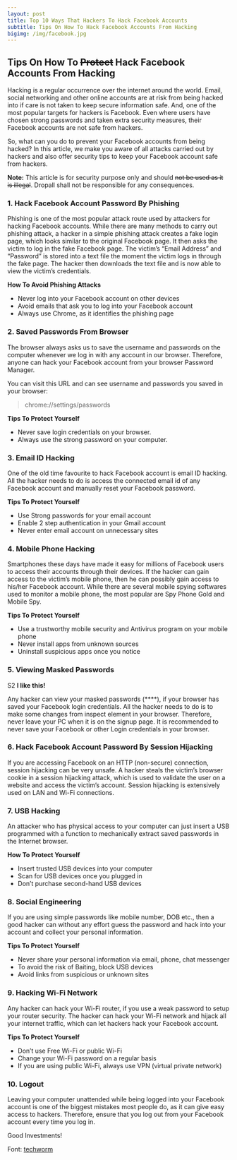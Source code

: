 ```yaml
---
layout: post
title: Top 10 Ways That Hackers To Hack Facebook Accounts
subtitle: Tips On How To Hack Facebook Accounts From Hacking
bigimg: /img/facebook.jpg
---
```


## Tips On How To ~~Protect~~ Hack Facebook Accounts From Hacking

Hacking is a regular occurrence over the internet around the world. Email, social networking and other online accounts are at risk from being hacked into if care is not taken to keep secure information safe. And, one of the most popular targets for hackers is Facebook. Even where users have chosen strong passwords and taken extra security measures, their Facebook accounts are not safe from hackers.

So, what can you do to prevent your Facebook accounts from being hacked? In this article, we make you aware of all attacks carried out by hackers and also offer security tips to keep your Facebook account safe from hackers.

**Note:** This article is for security purpose only and should ~~not be used as it is illegal~~. Dropall shall not be responsible for any consequences. 


### 1. Hack Facebook Account Password By Phishing

Phishing is one of the most popular attack route used by attackers for hacking Facebook accounts. While there are many methods to carry out phishing attack, a hacker in a simple phishing attack creates a fake login page, which looks similar to the original Facebook page. It then asks the victim to log in the fake Facebook page. The victim’s “Email Address” and “Password” is stored into a text file the moment the victim logs in through the fake page. The hacker then downloads the text file and is now able to view the victim’s credentials.

**How To Avoid Phishing Attacks**

- Never log into your Facebook account on other devices
- Avoid emails that ask you to log into your Facebook account
- Always use Chrome, as it identifies the phishing page

### 2. Saved Passwords From Browser

The browser always asks us to save the username and passwords on the computer whenever we log in with any account in our browser. Therefore, anyone can hack your Facebook account from your browser Password Manager.

You can visit this URL and can see username and passwords you saved in your browser:

> chrome://settings/passwords

**Tips To Protect Yourself**

- Never save login credentials on your browser.
- Always use the strong password on your computer.

### 3. Email ID Hacking

One of the old time favourite to hack Facebook account is email ID hacking. All the hacker needs to do is access the connected email id of any Facebook account and manually reset your Facebook password.

**Tips To Protect Yourself**

- Use Strong passwords for your email account
- Enable 2 step authentication in your Gmail account
- Never enter email account on unnecessary sites

### 4. Mobile Phone Hacking

Smartphones these days have made it easy for millions of Facebook users to access their accounts through their devices. If the hacker can gain access to the victim’s mobile phone, then he can possibly gain access to his/her Facebook account. While there are several mobile spying softwares used to monitor a mobile phone, the most popular are Spy Phone Gold and Mobile Spy.


**Tips To Protect Yourself**

- Use a trustworthy mobile security and Antivirus program on your mobile phone
- Never install apps from unknown sources
- Uninstall suspicious apps once you notice

### 5. Viewing Masked Passwords

S2 **I like this!**

Any hacker can view your masked passwords (****), if your browser has saved your Facebook login credentials. All the hacker needs to do is to make some changes from inspect element in your browser. Therefore, never leave your PC when it is on the signup page. It is recommended to never save your Facebook or other Login credentials in your browser.

### 6. Hack Facebook Account Password By Session Hijacking

If you are accessing Facebook on an HTTP (non-secure) connection, session hijacking can be very unsafe. A hacker steals the victim’s browser cookie in a session hijacking attack, which is used to validate the user on a website and access the victim’s account. Session hijacking is extensively used on LAN and Wi-Fi connections.

### 7. USB Hacking

An attacker who has physical access to your computer can just insert a USB programmed with a function to mechanically extract saved passwords in the Internet browser.

**How To Protect Yourself**

- Insert trusted USB devices into your computer
- Scan for USB devices once you plugged in
- Don’t purchase second-hand USB devices

### 8. Social Engineering
If you are using simple passwords like mobile number, DOB etc., then a good hacker can without any effort guess the password and hack into your account and collect your personal information.

**Tips To Protect Yourself**

- Never share your personal information via email, phone, chat messenger
- To avoid the risk of Baiting, block USB devices
- Avoid links from suspicious or unknown sites

### 9. Hacking Wi-Fi Network
Any hacker can hack your Wi-Fi router, if you use a weak password to setup your router security. The hacker can hack your Wi-Fi network and hijack all your internet traffic, which can let hackers hack your Facebook account.

**Tips To Protect Yourself**

- Don’t use Free Wi-Fi or public Wi-Fi
- Change your Wi-Fi password on a regular basis
- If you are using public Wi-Fi, always use VPN (virtual private network)

### 10. Logout

Leaving your computer unattended while being logged into your Facebook account is one of the biggest mistakes most people do, as it can give easy access to hackers. Therefore, ensure that you log out from your Facebook account every time you log in.

Good Investments!

Font: [techworm](http://www.techworm.net/2016/11/top-10-ways-hackers-use-hack-facebook-accounts.html)
